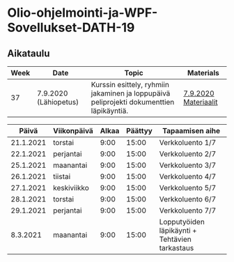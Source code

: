 # Olio-ohjelmointi-ja-WPF-Sovellukset-DATH-19

## Aikataulu

| Week | Date | Topic | Materials |
| ------------- | ------------- | ------------- | ------------- | 
| 37 | 7.9.2020 (Lähiopetus) | Kurssin esittely, ryhmiin jakaminen ja loppupäivä peliprojekti dokumenttien läpikäyntiä.  | [7.9.2020 Materiaalit](https://github.com/agamashi/Careeria_UnityProjectCourse/raw/master/Materiaalit/Unity%20Project%20Course%20Materials%20-%207.9.2020.pdf) |


| Päivä |	Viikonpäivä |	Alkaa |	Päättyy |	Tapaamisen aihe |
| ---------- | ------ | ----- | ------- | --------------- | 
| 21.1.2021 |	torstai |	9:00 |	15:00	| Verkkoluento 1/7 |
| 22.1.2021	| perjantai |	9:00 |	15:00	| Verkkoluento 2/7 |
| 25.1.2021	| maanantai |	9:00 |	15:00	| Verkkoluento 3/7 |
| 26.1.2021	| tiistai |	9:00 |	15:00	| Verkkoluento 4/7 |
| 27.1.2021	| keskiviikko |	9:00 |	15:00	| Verkkoluento 5/7 |
| 28.1.2021	| torstai |	9:00 |	15:00	| Verkkoluento 6/7 |
| 29.1.2021	| perjantai |	9:00 |	15:00	| Verkkoluento 7/7 |
| 8.3.2021	| maanantai |	9:00 |	15:00	| Lopputyöiden läpikäynti + Tehtävien tarkastaus |
